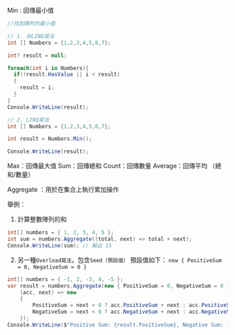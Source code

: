 Min : 回傳最小值

``` C#
//找到陣列的最小值

// 1. 非LINQ寫法
int [] Numbers = {1,2,3,4,5,6,7};

int? result = null;

foreach(int i in Numbers){
  if(!result.HasValue || i < result)
  {
    result = i;
  }
}
Console.WriteLine(result);

// 2. LINQ寫法
int [] Numbers = {1,2,3,4,5,6,7};

int result = Numbers.Min();

Console.WriteLine(result);
```
Max：回傳最大值
Sum：回傳總和
Count：回傳數量
Average：回傳平均 （總和/數量）

Aggregate ：用於在集合上執行累加操作

舉例：
 1. 計算整數陣列的和
``` c#
int[] numbers = { 1, 2, 3, 4, 5 };
int sum = numbers.Aggregate((total, next) => total + next);
Console.WriteLine(sum); // 輸出 15
```

2. 另一種`Overload寫法`，包含`Seed（預設值）`
預設值如下：
`new { PositiveSum = 0, NegativeSum = 0 }`

``` c#
int[] numbers = { -1, 2, -3, 4, -5 };
var result = numbers.Aggregate(new { PositiveSum = 0, NegativeSum = 0 },
    (acc, next) => new
    {
        PositiveSum = next > 0 ? acc.PositiveSum + next : acc.PositiveSum,
        NegativeSum = next < 0 ? acc.NegativeSum + next : acc.NegativeSum
    });
Console.WriteLine($"Positive Sum: {result.PositiveSum}, Negative Sum: {result.NegativeSum}"); // 輸出 "Positive Sum: 6, Negative Sum: -9"

```